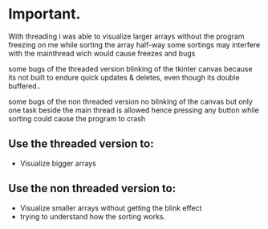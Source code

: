 # Important.
With threading i was able to visualize larger arrays without the 
program freezing on me while sorting the array half-way some
sortings may interfere with the mainthread wich would cause
freezes and bugs 

some bugs of the threaded version
blinking of the tkinter canvas because its not built to endure
quick updates & deletes, even though its double buffered..

some bugs of the non threaded version
no blinking of the canvas but only one task beside the main thread
is allowed hence pressing any button while sorting could cause
the program to crash

## Use the threaded version to:
  - Visualize bigger arrays

## Use the non threaded version to:
  - Visualize smaller arrays without getting the blink effect
  - trying to understand how the sorting works.
